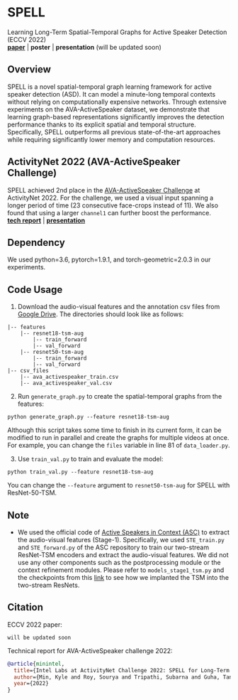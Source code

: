 # SPELL
Learning Long-Term Spatial-Temporal Graphs for Active Speaker Detection (ECCV 2022)\
[**paper**](https://arxiv.org/abs/2207.07783) | **poster** | **presentation** (will be updated soon)

## Overview
SPELL is a novel spatial-temporal graph learning framework for active speaker detection (ASD). It can model a minute-long temporal contexts without relying on computationally expensive networks. Through extensive experiments on the AVA-ActiveSpeaker dataset, we demonstrate that learning graph-based representations significantly improves the detection performance thanks to its explicit spatial and temporal structure. Specifically, SPELL outperforms all previous state-of-the-art approaches while requiring significantly lower memory and computation resources.

## ActivityNet 2022 (AVA-ActiveSpeaker Challenge)
SPELL achieved 2nd place in the [AVA-ActiveSpeaker Challenge](https://research.google.com/ava/challenge.html) at ActivityNet 2022. For the challenge, we used a visual input spanning a longer period of time (23 consecutive face-crops instead of 11). We also found that using a larger `channel1` can further boost the performance.\
[**tech report**](https://static.googleusercontent.com/media/research.google.com/en//ava/2022/S2_SPELL_ActivityNet_Challenge_2022.pdf) | [**presentation**](https://youtu.be/WCOOxsY0z34)

## Dependency
We used python=3.6, pytorch=1.9.1, and torch-geometric=2.0.3 in our experiments.

## Code Usage
1) Download the audio-visual features and the annotation csv files from [Google Drive](https://drive.google.com/drive/folders/1fYALbElvIKjqeS8uGTHSeqtOhA6FXuRi?usp=sharing). The directories should look like as follows:
```
|-- features
    |-- resnet18-tsm-aug
        |-- train_forward
        |-- val_forward
    |-- resnet50-tsm-aug
        |-- train_forward
        |-- val_forward
|-- csv_files
    |-- ava_activespeaker_train.csv
    |-- ava_activespeaker_val.csv
```

2) Run `generate_graph.py` to create the spatial-temporal graphs from the features:
```
python generate_graph.py --feature resnet18-tsm-aug
```
Although this script takes some time to finish in its current form, it can be modified to run in parallel and create the graphs for multiple videos at once. For example, you can change the `files` variable in line 81 of `data_loader.py`.

3) Use `train_val.py` to train and evaluate the model:
```
python train_val.py --feature resnet18-tsm-aug
```
You can change the `--feature` argument to `resnet50-tsm-aug` for SPELL with ResNet-50-TSM.

## Note
- We used the official code of [Active Speakers in Context (ASC)](https://github.com/fuankarion/active-speakers-context) to extract the audio-visual features (Stage-1). Specifically, we used `STE_train.py` and `STE_forward.py` of the ASC repository to train our two-stream ResNet-TSM encoders and extract the audio-visual features. We did not use any other components such as the postprocessing module or the context refinement modules. Please refer to `models_stage1_tsm.py` and the checkpoints from this [link](https://drive.google.com/drive/folders/1oom1XLVv8yAR8TVEmepsQ9Yp0E0SIAXM?usp=sharing) to see how we implanted the TSM into the two-stream ResNets.

## Citation
ECCV 2022 paper:
```
will be updated soon
```

Technical report for AVA-ActiveSpeaker challenge 2022:
```bibtex
@article{minintel,
  title={Intel Labs at ActivityNet Challenge 2022: SPELL for Long-Term Active Speaker Detection},
  author={Min, Kyle and Roy, Sourya and Tripathi, Subarna and Guha, Tanaya and Majumdar, Somdeb},
  year={2022}
}
```
